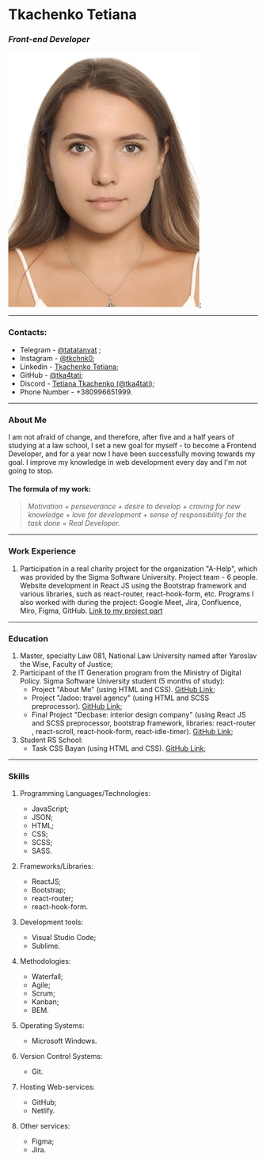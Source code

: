 #                                 **Tkachenko Tetiana**
###                                *Front-end Developer*

![My photo](/images/myphoto.jpg);

-------------------------------------------------------------------------------------------

### **Contacts:**
- Telegram - [@tatatanyat](https://t.me/tatatanyat) ;
- Instagram - [@tkchnk0](https://www.instagram.com/tkchnk0/); 
- Linkedin - [Tkachenko Tetiana](https://www.linkedin.com/in/%D1%82%D0%B0%D0%BD%D1%8F-%D1%82%D0%BA%D0%B0%D1%87%D0%B5%D0%BD%D0%BA%D0%BE-619890269/);
- GitHub - [@tka4tati](https://github.com/tka4tati);
- Discord - [Tetiana Tkachenko (@tka4tati)](https://discord.com/channels/@tka4tati#6049);
- Phone Number - +380996651999.

-------------------------------------------------------------------------------------------

### **About Me**

I am not afraid of change, and therefore, after five and a half years of studying at a law school, I set a new goal for myself - to become a Frontend Developer, and for a year now I have been successfully moving towards my goal. I improve my knowledge in web development every day and I'm not going to stop. 

#### **The formula of my work:**

>*Motivation + perseverance + desire to develop + craving for new knowledge + love for development + sense of responsibility for the task done = Real Developer.*

-----------------------------------------------------------------------

### **Work Experience**

1. Participation in a real charity project for the organization "A-Help", which was provided by the Sigma Software University. Project team - 6 people. Website development in React JS using the Bootstrap framework and various libraries, such as react-router, react-hook-form, etc. Programs I also worked with during the project: Google Meet, Jira, Confluence, Miro, Figma, GitHub.
[Link to my project part](https://github.com/tka4tati/a--help--.git)

-------------------------------------------------------------------------------------------

### **Education**
1. Master, specialty Law 081, National Law University named after Yaroslav the Wise, Faculty of Justice;
2. Participant of the IT Generation program from the Ministry of Digital Policy. Sigma Software University student (5 months of study):
    - Project "About Me" (using HTML and CSS). [GitHub Link](https://github.com/tka4tati/DZ1.git);
    - Project "Jadoo: travel agency" (using HTML and SCSS preprocessor). [GitHub Link](https://github.com/tka4tati/DZ2.git);
    - Final Project "Decbase: interior design company" (using React JS and SCSS preprocessor, bootstrap framework, libraries: react-router , react-scroll, react-hook-form, react-idle-timer). [GitHub Link](https://github.com/tka4tati/Final-project.git);
3. Student RS School:
    - Task CSS Bayan (using HTML and CSS). [GitHub Link](https://github.com/tka4tati/cssBayan.git);

-----------------------------------------------------------------------------------

### **Skills**

1. Programming Languages/Technologies: 
    - JavaScript;
    - JSON; 
    - HTML;
    - CSS;
    - SCSS;
    - SASS.

2. Frameworks/Libraries:
    - ReactJS;
    - Bootstrap;
    - react-router;
    - react-hook-form.

3. Development tools:
    - Visual Studio Code;
    - Sublime.

4. Methodologies:
    - Waterfall;
    - Agile;
    - Scrum;
    - Kanban;
    - BEM.

5. Operating Systems:
    - Microsoft Windows.

6. Version Control Systems:
    - Git.

7. Hosting Web-services:
    - GitHub;
    - Netlify.

8. Other services:
    - Figma;
    - Jira.


